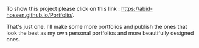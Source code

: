 To show this project please click on this link : https://abid-hossen.github.io/Portfolio/. 

That's just one. I'll make some more portfolios and publish the ones that look the best as my own personal portfolios and more beautifully designed ones.
